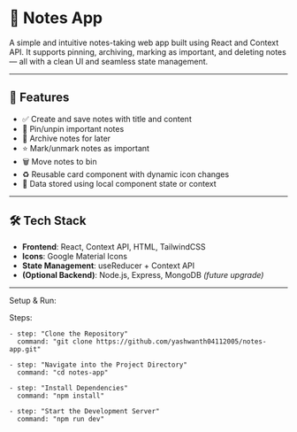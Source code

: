 # 📝 Notes App

A simple and intuitive notes-taking web app built using React and Context API. It supports pinning, archiving, marking as important, and deleting notes — all with a clean UI and seamless state management.

---

## 🚀 Features

- ✅ Create and save notes with title and content
- 📌 Pin/unpin important notes
- 📂 Archive notes for later
- ⭐ Mark/unmark notes as important
- 🗑️ Move notes to bin
- ♻️ Reusable card component with dynamic icon changes
- 💾 Data stored using local component state or context

---

## 🛠️ Tech Stack

- **Frontend**: React, Context API, HTML, TailwindCSS
- **Icons**: Google Material Icons
- **State Management**: useReducer + Context API
- **(Optional Backend)**: Node.js, Express, MongoDB *(future upgrade)*

---

Setup & Run:
  
  
  
  Steps:
    
    - step: "Clone the Repository"
      command: "git clone https://github.com/yashwanth04112005/notes-app.git"

    - step: "Navigate into the Project Directory"
      command: "cd notes-app"

    - step: "Install Dependencies"
      command: "npm install"

    - step: "Start the Development Server"
      command: "npm run dev"
